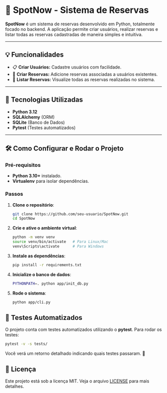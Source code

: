 # 🎯 SpotNow - Sistema de Reservas

**SpotNow** é um sistema de reservas desenvolvido em Python, totalmente focado no backend. A aplicação permite criar usuários, realizar reservas e listar todas as reservas cadastradas de maneira simples e intuitiva.

---

## 💡 Funcionalidades

- 📋 **Criar Usuários:** Cadastre usuários com facilidade.
- 📝 **Criar Reservas:** Adicione reservas associadas a usuários existentes.
- 📄 **Listar Reservas:** Visualize todas as reservas realizadas no sistema.

---

## 🚀 Tecnologias Utilizadas

- **Python 3.12**
- **SQLAlchemy** (ORM)
- **SQLite** (Banco de Dados)
- **Pytest** (Testes automatizados)

---

## 🛠️ Como Configurar e Rodar o Projeto

### Pré-requisitos

- **Python 3.10+** instalado.
- **Virtualenv** para isolar dependências.

### Passos

1. **Clone o repositório**:

   ```bash
   git clone https://github.com/seu-usuario/SpotNow.git
   cd SpotNow
   ```

2. **Crie e ative o ambiente virtual**:

   ```bash
   python -m venv venv
   source venv/bin/activate   # Para Linux/Mac
   venv\Scripts\activate      # Para Windows
   ```

3. **Instale as dependências**:

   ```bash
   pip install -r requirements.txt
   ```

4. **Inicialize o banco de dados**:

   ```bash
   PYTHONPATH=. python app/init_db.py
   ```

5. **Rode o sistema**:

   ```bash
   python app/cli.py
   ```


## 🧪 Testes Automatizados

O projeto conta com testes automatizados utilizando o **pytest**. Para rodar os testes:

```bash
pytest -v -s tests/
```

Você verá um retorno detalhado indicando quais testes passaram. 🚀

## 📄 Licença

Este projeto está sob a licença MIT. Veja o arquivo [LICENSE](LICENSE) para mais detalhes.

